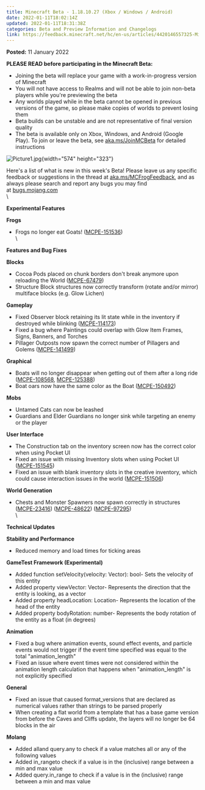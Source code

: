 ```yaml
---
title: Minecraft Beta - 1.18.10.27 (Xbox / Windows / Android)
date: 2022-01-11T18:02:14Z
updated: 2022-01-11T18:31:38Z
categories: Beta and Preview Information and Changelogs
link: https://feedback.minecraft.net/hc/en-us/articles/4420146557325-Minecraft-Beta-1-18-10-27-Xbox-Windows-Android-
---
```


**Posted:** 11 January 2022

**PLEASE READ before participating in the Minecraft Beta:**

-   Joining the beta will replace your game with a work-in-progress version of Minecraft
-   You will not have access to Realms and will not be able to join non-beta players while you\'re previewing the beta
-   Any worlds played while in the beta cannot be opened in previous versions of the game, so please make copies of worlds to prevent losing them
-   Beta builds can be unstable and are not representative of final version quality
-   The beta is available only on Xbox, Windows, and Android (Google Play). To join or leave the beta, see [aka.ms/JoinMCBeta](https://aka.ms/JoinMCBeta) for detailed instructions

![Picture1.jpg](https://feedback.minecraft.net/hc/article_attachments/4420159360013/Picture1.jpg){width="574" height="323"}

Here\'s a list of what is new in this week\'s Beta! Please leave us any specific feedback or suggestions in the thread at [aka.ms/MCFrogFeedback](https://aka.ms/MCFrogFeedback), and as always please search and report any bugs you may find at [bugs.mojang.com](http://bugs.mojang.com/)\
\

**Experimental Features**

**Frogs**

-   Frogs no longer eat Goats! ([MCPE-151536](https://bugs.mojang.com/browse/MCPE-151536))\
    \

**Features and Bug Fixes**

**Blocks**

-   Cocoa Pods placed on chunk borders don\'t break anymore upon reloading the World ([MCPE-67479](https://bugs.mojang.com/browse/MCPE-67479))
-   Structure Block structures now correctly transform (rotate and/or mirror) multiface blocks (e.g. Glow Lichen)

**Gameplay**

-   Fixed Observer block retaining its lit state while in the inventory if destroyed while blinking ([MCPE-114173](https://bugs.mojang.com/browse/MCPE-114173))
-   Fixed a bug where Paintings could overlap with Glow Item Frames, Signs, Banners, and Torches
-   Pillager Outposts now spawn the correct number of Pillagers and Golems ([MCPE-141499](https://bugs.mojang.com/browse/MCPE-141499))

**Graphical**

-   Boats will no longer disappear when getting out of them after a long ride ([MCPE-108568](https://bugs.mojang.com/browse/MCPE-108568), [MCPE-125388](https://bugs.mojang.com/browse/MCPE-125388))
-   Boat oars now have the same color as the Boat ([MCPE-150492](https://bugs.mojang.com/browse/MCPE-150492))

**Mobs**

-   Untamed Cats can now be leashed
-   Guardians and Elder Guardians no longer sink while targeting an enemy or the player

**User Interface**

-   The Construction tab on the inventory screen now has the correct color when using Pocket UI
-   Fixed an issue with missing Inventory slots when using Pocket UI ([MCPE-151545](https://bugs.mojang.com/browse/MCPE-151545))
-   Fixed an issue with blank inventory slots in the creative inventory, which could cause interaction issues in the world ([MCPE-151506](https://bugs.mojang.com/browse/MCPE-151506))

**World Generation**

-   Chests and Monster Spawners now spawn correctly in structures ([MCPE-23416](https://bugs.mojang.com/browse/MCPE-23416)) ([MCPE-48622](https://bugs.mojang.com/browse/MCPE-48622)) ([MCPE-97295](https://bugs.mojang.com/browse/MCPE-97295))\
    \

**Technical Updates**

**Stability and Performance**

-   Reduced memory and load times for ticking areas

**GameTest Framework (Experimental)**

-   Added function setVelocity(velocity: Vector): bool- Sets the velocity of this entity
-   Added property viewVector: Vector- Represents the direction that the entity is looking, as a vector
-   Added property headLocation: Location- Represents the location of the head of the entity
-   Added property bodyRotation: number- Represents the body rotation of the entity as a float (in degrees)

**Animation**

-   Fixed a bug where animation events, sound effect events, and particle events would not trigger if the event time specified was equal to the total \"animation_length\"
-   Fixed an issue where event times were not considered within the animation length calculation that happens when \"animation_length\" is not explicitly specified

**General**

-   Fixed an issue that caused format_versions that are declared as numerical values rather than strings to be parsed properly
-   When creating a flat world from a template that has a base game version from before the Caves and Cliffs update, the layers will no longer be 64 blocks in the air

**Molang**

-   Added alland query.any to check if a value matches all or any of the following values
-   Added in_rangeto check if a value is in the (inclusive) range between a min and max value
-   Added query.in_range to check if a value is in the (inclusive) range between a min and max value
